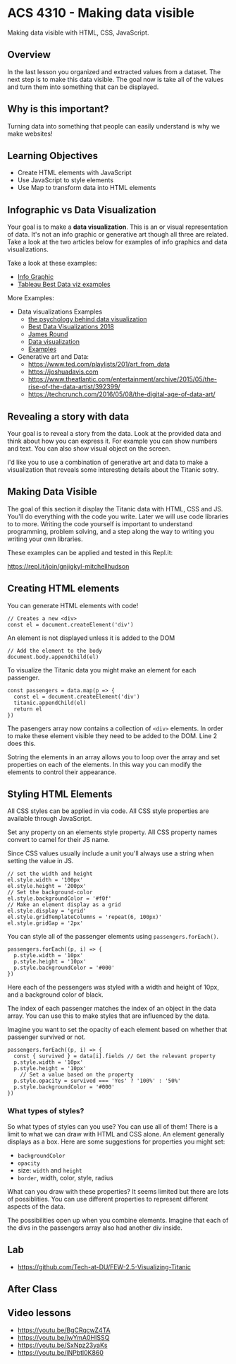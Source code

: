 # ACS 4310 - Making data visible

Making data visible with HTML, CSS, JavaScript. 

<!-- Put a link to the slides so that students can find them -->

<!-- ➡️ [**Slides**](https://make-school-courses.github.io/FEW-2.5-Data-Visualization-and-Web-Graphics/Slides/Lesson-4.html ':ignore') -->

<!-- > -->

## Overview

In the last lesson you organized and extracted values from a dataset. The next step is to make this data visible. The goal now is take all of the values and turn them into something that can be displayed. 

<!-- > -->

## Why is this important?

Turning data into something that people can easily understand is why we make websites! 

<!-- > -->

## Learning Objectives

- Create HTML elements with JavaScript 
- Use JavaScript to style elements
- Use Map to transform data into HTML elements

## Infographic vs Data Visualization

Your goal is to make a **data visualization**. This is an or visual representation of data. It's not an info graphic or generative art though all three are related. Take a look at the two articles below for examples of info graphics and data visualizations. 

Take a look at these examples:

- [Info Graphic](https://venngage.com/blog/what-is-an-infographic/)
- [Tableau Best Data viz examples](https://www.tableau.com/learn/articles/best-beautiful-data-visualization-examples)

More Examples: 

- Data visualizations Examples
	- [the psychology behind data visualization](https://treehousetechgroup.com/the-psychology-behind-data-visualization/)
  - [Best Data Visualizations 2018](https://visme.co/blog/best-data-visualizations/)
  - [James Round](https://www.jamesrounddesign.com)
  - [Data visualization](https://datavizcatalogue.com)
  - [Examples](https://www.maptive.com/17-impressive-data-visualization-examples-need-see/)
- Generative art and Data: 
	- https://www.ted.com/playlists/201/art_from_data
	- https://joshuadavis.com
	- https://www.theatlantic.com/entertainment/archive/2015/05/the-rise-of-the-data-artist/392399/
	- https://techcrunch.com/2016/05/08/the-digital-age-of-data-art/

## Revealing a story with data

Your goal is to reveal a story from the data. Look at the provided data and think about how you can express it. For example you can show numbers and text. You can also show visual object on the screen. 

I'd like you to use a combination of generative art and data to make a visualization that reveals some interesting details about the Titanic sotry. 

## Making Data Visible

The goal of this section it display the Titanic data with HTML, CSS and JS. You'll do everything with the code you write. Later we will use code libraries to to more. Writing the code yourself is important to understand programming, problem solving, and a step along the way to writing you writing your own libraries.

These examples can be applied and tested in this Repl.it:  

https://repl.it/join/gnjigkyl-mitchellhudson

## Creating HTML elements

You can generate HTML elements with code! 

```JS
// Creates a new <div>
const el = document.createElement('div')
```

An element is not displayed unless it is added to the DOM

```JS 
// Add the element to the body
document.body.appendChild(el)
```

To visualize the Titanic data you might make an element for each passenger. 

```JS
const passengers = data.map(p => {
  const el = document.createElement('div')
  titanic.appendChild(el)
  return el
})
```

The pasengers array now contains a collection of `<div>` elements. In order to make these element visible they need to be added to the DOM. Line 2 does this. 

Sotring the elements in an array allows you to loop over the array and set properties on each of the elements. In this way you can modify the elements to control their appearance. 

## Styling HTML Elements 

All CSS styles can be applied in via code. All CSS style properties are available through JavaScript. 

Set any property on an elements style property. All CSS property names convert to camel for their JS name. 

Since CSS values usually include a unit you'll always use a string when setting the value in JS. 

```JS
// set the width and height
el.style.width = '100px'
el.style.height = '200px'
// Set the background-color
el.style.backgroundColor = '#f0f'
// Make an element display as a grid
el.style.display = 'grid'
el.style.gridTemplateColumns = 'repeat(6, 100px)'
el.style.gridGap = '2px'
```

You can style all of the passenger elements using `passengers.forEach()`. 

```JS
passengers.forEach((p, i) => {
  p.style.width = '10px'
  p.style.height = '10px'
  p.style.backgroundColor = '#000'
})
```

Here each of the pessengers was styled with a width and height of 10px, and a background color of black. 

The index of each passenger matches the index of an object in the data array. You can use this to make styles that are influenced by the data. 

Imagine you want to set the opacity of each element based on whether that passenger survived or not. 

```JS
passengers.forEach((p, i) => {
  const { survived } = data[i].fields // Get the relevant property
  p.style.width = '10px'
  p.style.height = '10px'
	// Set a value based on the property
  p.style.opacity = survived === 'Yes' ? '100%' : '50%' 
  p.style.backgroundColor = '#000'
})
```

### What types of styles?

So what types of styles can you use? You can use all of them! There is a limit to what we can draw with HTML and CSS alone. An element generally displays as a box. Here are some suggestions for properties you might set: 

- `backgroundColor` 
- `opacity`
- size: `width` and `height`
- `border`, width, color, style, radius

What can you draw with these properties? It seems limited but there are lots of possiblities. You can use different properties to represent different aspects of the data.

The possibilities open up when you combine elements. Imagine that each of the divs in the passengers array also had another div inside. 

## Lab

- https://github.com/Tech-at-DU/FEW-2.5-Visualizing-Titanic

## After Class 



## Video lessons

- https://youtu.be/BgCRqcwZ4TA
- https://youtu.be/iwYmA0HISSQ
- https://youtu.be/SxNpz23yaKs
- https://youtu.be/lNPbtl0K860

<!--

## Minute-by-Minute

| **Elapsed** | **Time**  | **Activity**              |
| ----------- | --------- | ------------------------- |
| 0:00        | 0:05      | Overview and Learning Outcomes                |
| 0:05        | 0:15      | Distributions                  |
| 0:20        | 0:10      | Sorting       |
| 0:30        | 0:10      | Filtering                     |
| 0:40        | 0:15      | Holding Elements      |
| 0:55        | 0:15      | Animations      |
| 1:10        | 0:15      | CSS Transforms      |
| 1:25        | 0:10      | Closures      |
| 1:35        | 0:10      | BREAK      |

-->